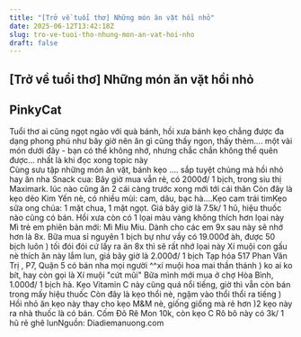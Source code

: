 ```yaml
---
title: "[Trở về tuổi thơ] Những món ăn vặt hồi nhỏ"
date: 2025-06-12T13:42:18Z
slug: tro-ve-tuoi-tho-nhung-mon-an-vat-hoi-nho
draft: false
---
```


## [Trở về tuổi thơ] Những món ăn vặt hồi nhỏ

## PinkyCat

Tuổi thơ ai cũng ngọt ngào với quà bánh, hồi xưa bánh kẹo chẳng được đa dạng phong phú như bây giờ nên ăn gì cũng thấy ngon, thấy thèm.... một vài món dưới đây - bạn có thể không nhớ, nhưng chắc chắn không thể quên được... nhất là khi đọc xong topic này  
Cùng sưu tập những món ăn vặt, bánh kẹo .... sắp tuyệt chủng mà hồi nhỏ hay ăn nha Snack cua: Bây giờ mua vẫn rẻ, có 2000đ/ 1 bịch, trong siu thị Maximark. lúc nào cũng ăn 2 cái càng trước xong mới tới cái thân  Còn đây là kẹo dẻo Kim Yến nè, có nhiều mùi: cam, dâu, bạc hà....Kẹo cam trái timKẹo sữa ong chúa: 1 mặt chua, 1 mặt ngọt. Giá bây giờ là 7.5k/ 1 hũ, hiệu thuốc nào cũng có bán. Hồi xưa còn có 1 lọai màu vàng không thích hơn lọai này  Mì trẻ em phiên bản mới: Mì Miu Miu. Dành cho các em 9x sau này sẽ nhớ hơn là 8x. Bữa mua sỉ nguyên 1 bịch bự như vầy có 19.000đ àh, được 50 bịch luôn ) tối đói đói cứ lấy ra ăn 8x thì sẽ rất nhớ lọai này Xí muội con gấu nè  thích ăn này lắm lun, giá bây giờ là 2.000đ/ 1 bịch Tạp hóa 517 Phan Văn Trị , P7, Quận 5 có bán nha mọi người ^^xí muội hoa mai thần thánh ) ko ai ko bít, hay còn gọi là Xí muội "cứt mũi"  Bữa mình mới mua ở chợ Hòa Bình, 1.000đ/ 1 bịch hà. Kẹo Vitamin C này cũng quá nổi tiếng, giờ thì vẫn còn bán trong mấy hiệu thuốc Còn đây là kẹo thổi nè, ngậm vào thổi thổi ra tiếng ) Hồi nhỏ ăn kẹo này thay cho kẹo M&M nè, giống giống mà rẻ hơn )2 kẹo này ra nhà thuốc là có bán. Cốm Đô Rê Mon 10k, còn kẹo C Rô bô này có 3k/ 1 hũ  rẻ ghê lunNguồn: Diadiemanuong.com